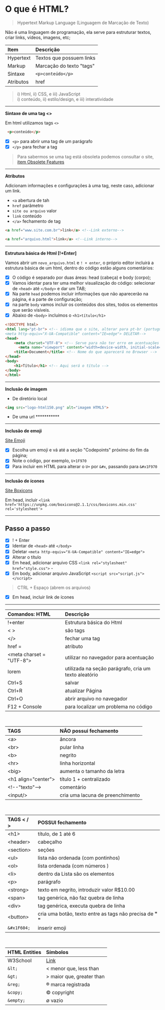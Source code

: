 # O que é HTML?

> Hypertext Markup Language (Linguagem de Marcação de Texto)

Não é uma linguagem de programação, ela serve para estruturar textos, criar links, vídeos, imagens, etc;

Item | Descrição
:-|:-
Hypertext | Textos que possuem links
Markup | Marcação do texto "tags"
Sintaxe | `<p>conteúdo</p>`
Atributos | href

> i) Html, ii) CSS, e iii) JavaScript <br>
 i) conteúdo, ii) estilo/design, e iii) interatividade
 __________

**Sintaxe de uma tag <>** 

Em html utilizamos tags `<>`

```html
 <p>conteúdo</p>
```

- [x] `<p>` para abrir uma tag de um parágrafo
- [x] `</p>` para fechar a tag 

>Para sabermos se uma tag está obsoleta podemos consultar o site, [item Obsolete Features](https://html.spec.whatwg.org/multipage/)
_______

**Atributos**

Adicionam informações e configurações à uma tag, neste caso, adicionar um link.

- `<a` abertura de tah
- `href` parâmetro
- `site ou arquivo` valor
- `link` conteúdo
- `</a>` fechamento de tag

```html
<a href="www.site.com.br">link</a> <!--Link externo-->

<a href="arquivo.html">link</a> <!--Link interno-->
```
____________________

**Estrutura básica de Html [!+Enter]**

Vamos abrir um `novo_arquivo.html` e `! + enter`, o próprio editor incluirá a estrutura básica de um html, dentro do código estão alguns comentários:

- [x] O código é separado por duas áreas: head (cabeça) e body (corpo);
- [x] Vamos identar para ter uma melhor visualização do código: selecionar de `<head>` até `</body>` e dar um TAB;
- [x] Na parte `head` podemos incluir informações que não aparecerão na página, é a parte de configuração;
- [x] na parte `body` vamos incluir os conteúdos dos sites, todos os elementos que serão visíveis.
- [x] Abaixo de `<body>` incluímos o `<h1>título</h1>` 

```html
<!DOCTYPE html>
<html lang="pt-br"> <!-- idioma que o site, alterar para pt-br (português brasileiro) 
<meta http-equiv="X-UA-Compatible" content="IE=edge"> DELETAR-->
<head>
    <meta charset="UTF-8"> <!-- Serve para não ter erro em acentuações e caracteres especiais -->
      <meta name="viewport" content="width=device-width, initial-scale=1.0"> <!-- Viewport serve para melhorar a visualização em aparelhos móveis e no navegador  -->
    <title>Document</title> <!-- Nome do que aparecerá no Browser -->
</head>
<body>
    <h1>Título</h1> <!-- Aqui será o título -->
</body>
</html>
```

<hr>

**Inclusão de imagem**

- De diretório local
```html
<img src="logo-html150.png" alt="imagem HTML5">
```

- De uma url ***********

<hr>

**Inclusão de emoji**

[Site Emoji](https://www.emojipedia.org/openmoji/) 

- [x] Escolha um emoji e vá até a seção "Codepoints" próximo do fim da página;
- [x] Note o código, por exemplo, `U+1F970`
- [x] Para incluir em HTML para alterar o `U+` por `&#x`, passando para `&#x1F970`

<hr>

**Inclusão de ícones**

[Site Boxicons](https://boxicons.com/usage)

Em head, incluir `<link href='https://unpkg.com/boxicons@2.1.1/css/boxicons.min.css' rel='stylesheet'>`

<hr>

## Passo a passo

- [x] ! + Enter
- [x] Identar de `<head>` até `</body>` 
- [x] Deletar `<meta http-equiv="X-UA-Compatible" content="IE=edge">`
- [x] Alterar o título
- [x] Em head, adicionar arquivo CSS `<link rel="stylesheet" href="style.css">` - 
- [x] Em body, adicionar arquivo JavaScript `<script src="script.js"></script>`

> CTRL + Espaço (abrem os arquivos)

- [x] Em head, incluir link de ícones

<hr>

Comandos: HTML | Descrição
:-|:-
!+enter| Estrutura básica do Html
< > | são tags
&lt;/&gt; | fechar uma tag
href = | atributo
&lt;meta charset = "UTF-8"&gt; | utilizar no navegador para acentuação
lorem | utilizada na seção parágrafo, cria um texto aleatório
Ctrl+S | salvar
Ctrl+R | atualizar Página
Ctrl+O | abrir arquivo no navegador
F12 + Console | para localizar um problema no código

<br>

**TAGS** | **NÃO possui fechamento**
:-|:-
&lt;a&gt; | âncora
&lt;br&gt; | pular linha
&lt;b&gt;  | negrito
&lt;hr&gt;  | linha horizontal
&lt;big&gt;  | aumenta o tamanho da letra
&lt;h1 align="center"&gt; | título 1 + centralizado
&lt;!--"texto"--&gt; | comentário
&lt;input/&gt;| cria uma lacuna de preenchimento

<br>

**TAGS < / >** | **POSSUI fechamento**
:-|:-
&lt;h1&gt;  | título, de 1 até 6
&lt;header&gt;  | cabeçalho
&lt;section&gt; | seções
&lt;ul&gt;| lista não ordenada (com pontinhos)
&lt;ol&gt;  | lista ordenada (com números )
&lt;li&gt;  | dentro da Lista são os elementos
&lt;p&gt; | parágrafo
&lt;strong&gt;  | texto em negrito, introduzir valor R$10.00
&lt;span&gt;  | tag genérica, não faz quebra de linha
&lt;div&gt;  | tag genérica, executa quebra de linha
&lt;button&gt;| cria uma botão, texto entre as tags não precisa de **" "**
`&#x1F604;` | inserir emoji

<br>

**HTML Entities** | **Símbolos**
:-|:-
W3School | [Link](https://www.w3schools.com/charsets/ref_utf_symbols.asp)
`&lt;` | < menor que, less than
`&gt;` | > maior que, greater than
`&reg;` | &reg; marca registrada
`&copy;` | &copy; copyright
`&empty;` | &empty; vazio



